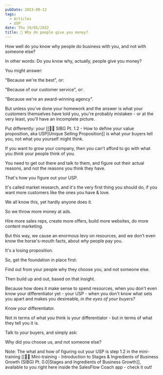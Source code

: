 ```yaml
---
pubDate: 2023-09-12
tags:
  - Articles
  - USP
date: Thu 19/05/2022
title: 📄 Why do people give you money?
---
```


How well do you know why people do business with you, and not with someone else?

In other words: Do you know why, actually, people give you money?

You might answer:

"Because we're the best", or:

"Because of our customer service", or:

"Because we're an award-winning agency".

But unless you've done your homework and the answer is what your customers themselves have told you, you're probably mistaken - or at the very least, you'll have an incomplete picture.

Put differently: your [[👨‍🎓 SIBG Pt. 1.2 - How to define your value proposition, aka USP|Unique Selling Proposition]] is what your buyers tell you, not what you yourself might think.

If you want to grow your company, then you can't afford to go with what you *think* your people think of you.

You need to get out there and talk to them, and figure out their actual reasons, and not the reasons you think they have.

That's how you figure out your USP.

It's called market research, and it's the very first thing you should do, if you want more customers like the ones you have & love.

We all know this, yet hardly anyone does it.

So we throw more money at ads.

Hire more sales reps, create more offers, build more websites, do more content marketing.

But this way, we cause an enormous levy on resources, and we don't even know the horse's-mouth facts, about *why* people pay you.

It's a losing proposition.

So, get the foundation in place first:

Find out from your people why they choose you, and not someone else.

Then build up and out, based on that insight.

Because how does it make sense to spend resources, when you don't even know your differentiator yet - your USP - when you don't know what sets you apart and makes you desireable, *in the eyes of your buyers?*

Know your differentiator.

Not in terms of what you think is your differentiator - but in terms of what they tell you it is.

Talk to your buyers, and simply ask:

Why did you choose us, and not someone else?

Note: The what and how of figuring out your USP is step 1.2 in the mini-training [[👨‍🎓 Mini-training - Introduction to Stages & Ingredients of Business Growth (SIBG) Pt. 0.0|Stages and Ingredients of Business Growth]], available to you right here inside the SalesFlow Coach app - check it out!
